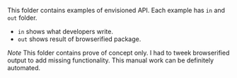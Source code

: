 This folder contains examples of envisioned API.
Each example has `in` and `out` folder.

* `in` shows what developers write.
* `out` shows result of browserified package.

*Note* This folder contains prove of concept only. I had to tweek browserified output
to add missing functionality. This manual work can be definitely automated.
